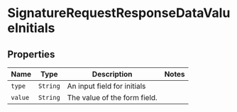 

# SignatureRequestResponseDataValueInitials



## Properties

| Name | Type | Description | Notes |
|------------ | ------------- | ------------- | -------------|
| `type` | ```String``` |  An input field for initials  |  |
| `value` | ```String``` |  The value of the form field.  |  |



